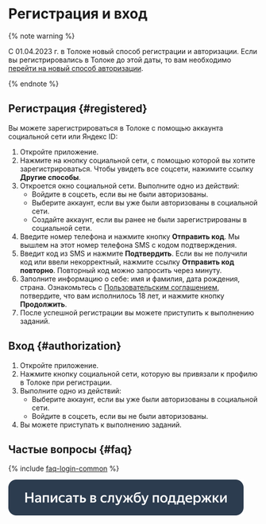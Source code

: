 # Регистрация и вход

{% note warning %}

С 01.04.2023 г. в Толоке новый способ регистрации и авторизации. Если вы регистрировались в Толоке до этой даты, то вам необходимо [перейти на новый способ авторизации](new-authorization.md).

{% endnote %}

## Регистрация {#registered}

Вы можете зарегистрироваться в Толоке с помощью аккаунта социальной сети или Яндекс ID:

1. Откройте приложение.
2. Нажмите на кнопку социальной сети, с помощью которой вы хотите зарегистрироваться. Чтобы увидеть все соцсети, нажимите ссылку **Другие способы**.
3. Откроется окно социальной сети. Выполните одно из действий:
   - Войдите в соцсеть, если вы не были авторизованы.
   - Выберите аккаунт, если вы уже были авторизованы в социальной сети.
   - Создайте аккаунт, если вы ранее не были зарегистрированы в социальной сети.
4. Введите номер телефона и нажмите кнопку **Отправить код**. Мы вышлем на этот номер телефона SMS с кодом подтверждения.
5. Введит код из SMS и нажмите **Подтвердить**. Если вы не получили код или ввели некорректный, нажмите ссылку **Отправить код повторно**. Повторный код можно запросить через минуту.
6. Заполните информацию о себе: имя и фамилия, дата рождения, страна. Ознакомьтесь с [Пользовательским соглашением](https://yandex.ru/legal/toloka_useragreement/), потвердите, что вам исполнилось 18 лет, и нажмите кнопку **Продолжить**.
7. После успешной регистрации вы можете приступить к выполнению заданий.

## Вход {#authorization}

1. Откройте приложение.
2. Нажмите кнопку социальной сети, которую вы привязали к профилю в Толоке при регистрации.
3. Выполните одно из действий:
   - Выберите аккаунт, если вы уже были авторизованы в социальной сети.
   - Войдите в соцсеть, если вы не были авторизованы.
4. Вы можете приступать к выполнению заданий.

## Частые вопросы {#faq}

{% include [faq-login-common](_includes/register/id-faq/login-common.md) %}

[![](assets/buttons/contact-support.svg)](troubleshooting/troubleshooting.md#registration)

